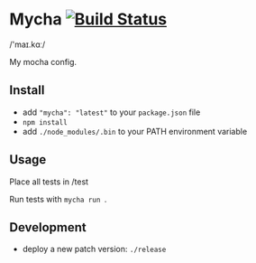 # Mycha [![Build Status](https://travis-ci.org/Originate/mycha.png?branch=master)](https://travis-ci.org/Originate/mycha)

/'maɪ.kɑː/

My mocha config.


## Install

* add `"mycha": "latest"` to your `package.json` file
* `npm install`
* add `./node_modules/.bin` to your PATH environment variable


## Usage
Place all tests in /test

Run tests with ```mycha run ```.


## Development

* deploy a new patch version: `./release`
